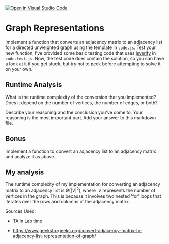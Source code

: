 [![Open in Visual Studio Code](https://classroom.github.com/assets/open-in-vscode-718a45dd9cf7e7f842a935f5ebbe5719a5e09af4491e668f4dbf3b35d5cca122.svg)](https://classroom.github.com/online_ide?assignment_repo_id=12480714&assignment_repo_type=AssignmentRepo)
# Graph Representations

Implement a function that converts an adjacency matrix to an adjacency list for
a directed unweighted graph using the template in `code.js`. Test your new
function; I've provided some basic testing code that uses
[jsverify](https://jsverify.github.io/) in `code.test.js`. Now, the test code
does contain the solution, so you can have a look at it if you get stuck, but
try not to peek before attempting to solve it on your own.

## Runtime Analysis

What is the runtime complexity of the conversion that you implemented? Does it
depend on the number of vertices, the number of edges, or both?

Describe your reasoning and the conclusion you've come to. Your reasoning is the
most important part. Add your answer to this markdown file.

## Bonus

Implement a function to convert an adjacency list to an adjacency matrix and
analyze it as above.

## My analysis 

The runtime complexity of my implementation for converting an adjacency matrix 
to an adjacency list is $\Theta(|V|^2)$, where $\ V$ represents the number of vertices in the graph. 
This is because it involves two nested 'for' loops that iterates over the rows and columns 
of the adjacency matrix. 

Sources Used: 

- TA in Lab time 

- https://www.geeksforgeeks.org/convert-adjacency-matrix-to-adjacency-list-representation-of-graph/
